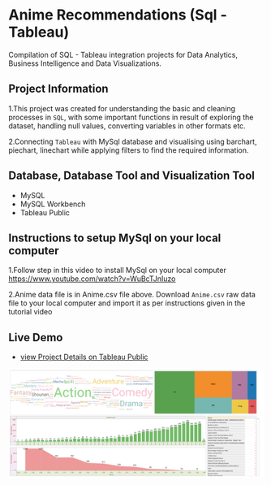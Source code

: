 
# Anime Recommendations (Sql - Tableau)

Compilation of SQL - Tableau integration projects for Data Analytics, Business Intelligence and Data Visualizations.


## Project Information

1.This project was created for understanding the basic and
cleaning processes in `SQL`, with some important functions in result of exploring the dataset,
handling null values, converting variables in other formats etc.

2.Connecting `Tableau` with MySql database and visualising using barchart, piechart, linechart
while applying filters to find the required information.  


## Database, Database Tool and Visualization Tool

- MySQL
- MySQL Workbench
- Tableau Public



## Instructions to setup MySql on your local computer

1.Follow step in this video to install MySql on your local computer https://www.youtube.com/watch?v=WuBcTJnIuzo

2.Anime data file is in Anime.csv file above. Download `Anime.csv` raw data file to your local computer and import it as per instructions given in the tutorial video
  


## Live Demo
+ [view Project Details on Tableau Public](https://public.tableau.com/app/profile/tridev/viz/Anime_searcher/Finaldasboard)

![alt text](https://github.com/tridevbhansali/Anime-Sql_Tableau/blob/main/Final%20dasboard.png)



